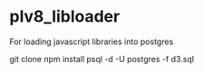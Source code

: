 # plv8_libloader
For loading javascript libraries into postgres

git clone <this repo>
npm install 
psql -d <yourdb> -U postgres -f d3.sql
